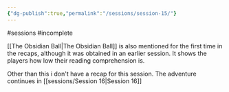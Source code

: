 ```yaml
---
{"dg-publish":true,"permalink":"/sessions/session-15/"}
---
```


#sessions #incomplete

[[The Obsidian Ball\|The Obsidian Ball]] is also mentioned for the first time in the recaps, although it was obtained in an earlier session.
It shows the players how low their reading comprehension is.

Other than this i don't have a recap for this session.
The adventure continues in [[sessions/Session 16\|Session 16]]